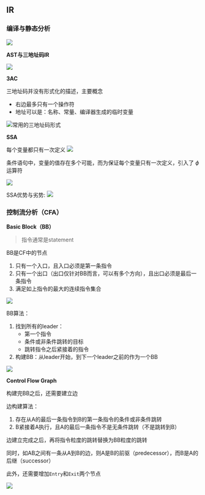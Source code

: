## IR

### 编译与静态分析

![](./img/image-1.png)

**AST与三地址码IR**

![](./img/image-2.png)

**3AC**

三地址码并没有形式化的描述，主要概念
- 右边最多只有一个操作符
- 地址可以是：名称、常量、编译器生成的临时变量

![常用的三地址码形式](./img/image-3.png)

**SSA**

每个变量都只有一次定义
![](./img/image-4.png)

条件语句中，变量的值存在多个可能，而为保证每个变量只有一次定义，引入了 $\phi$ 运算符

![](./img/image-5.png)

SSA优势与劣势: ![](./img/image-6.png)

### 控制流分析（CFA）

**Basic Block（BB）**

> 指令通常是statement

BB是CF中的节点

1. 只有一个入口，且入口必须是第一条指令
2. 只有一个出口（出口仅针对BB而言，可以有多个方向），且出口必须是最后一条指令
3. 满足如上指令的最大的连续指令集合

![](./img/image-7.png)

BB算法：
1. 找到所有的leader：
   - 第一个指令
   - 条件或非条件跳转的目标
   - 跳转指令之后紧接着的指令
2. 构建BB：从leader开始，到下一个leader之前的作为一个BB

![](./img/image-8.png)


**Control Flow Graph**

构建完BB之后，还需要建立边

边构建算法：
1. 存在从A的最后一条指令到B的第一条指令的条件或非条件跳转
2. B紧接着A执行，且A的最后一条指令不是无条件跳转（不是跳转到B）

边建立完成之后，再将指令粒度的跳转替换为BB粒度的跳转

同时，如AB之间有一条从A到B的边，则A是B的前驱（predecessor），而B是A的后继（successor）

此外，还需要增加`Entry`和`Exit`两个节点

![](./img/image-9.png)